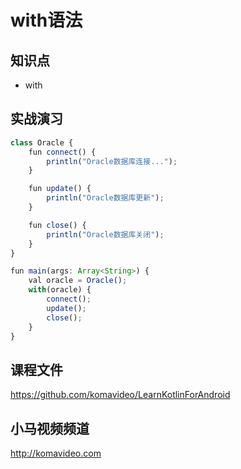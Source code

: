with语法
========

## 知识点

* with

## 实战演习

~~~js
class Oracle {
    fun connect() {
        println("Oracle数据库连接...");
    }

    fun update() {
        println("Oracle数据库更新");
    }

    fun close() {
        println("Oracle数据库关闭");
    }
}

fun main(args: Array<String>) {
    val oracle = Oracle();
    with(oracle) {
        connect();
        update();
        close();
    }
}
~~~

## 课程文件

https://github.com/komavideo/LearnKotlinForAndroid

## 小马视频频道

http://komavideo.com
